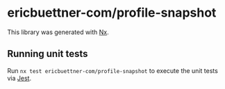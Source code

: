 # ericbuettner-com/profile-snapshot

This library was generated with [Nx](https://nx.dev).

## Running unit tests

Run `nx test ericbuettner-com/profile-snapshot` to execute the unit tests via [Jest](https://jestjs.io).
